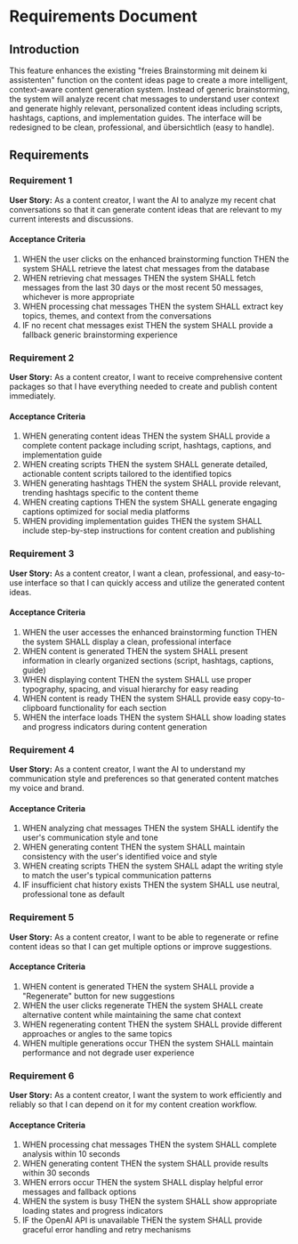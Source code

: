 # Requirements Document

## Introduction

This feature enhances the existing "freies Brainstorming mit deinem ki assistenten" function on the content ideas page to create a more intelligent, context-aware content generation system. Instead of generic brainstorming, the system will analyze recent chat messages to understand user context and generate highly relevant, personalized content ideas including scripts, hashtags, captions, and implementation guides. The interface will be redesigned to be clean, professional, and übersichtlich (easy to handle).

## Requirements

### Requirement 1

**User Story:** As a content creator, I want the AI to analyze my recent chat conversations so that it can generate content ideas that are relevant to my current interests and discussions.

#### Acceptance Criteria

1. WHEN the user clicks on the enhanced brainstorming function THEN the system SHALL retrieve the latest chat messages from the database
2. WHEN retrieving chat messages THEN the system SHALL fetch messages from the last 30 days or the most recent 50 messages, whichever is more appropriate
3. WHEN processing chat messages THEN the system SHALL extract key topics, themes, and context from the conversations
4. IF no recent chat messages exist THEN the system SHALL provide a fallback generic brainstorming experience

### Requirement 2

**User Story:** As a content creator, I want to receive comprehensive content packages so that I have everything needed to create and publish content immediately.

#### Acceptance Criteria

1. WHEN generating content ideas THEN the system SHALL provide a complete content package including script, hashtags, captions, and implementation guide
2. WHEN creating scripts THEN the system SHALL generate detailed, actionable content scripts tailored to the identified topics
3. WHEN generating hashtags THEN the system SHALL provide relevant, trending hashtags specific to the content theme
4. WHEN creating captions THEN the system SHALL generate engaging captions optimized for social media platforms
5. WHEN providing implementation guides THEN the system SHALL include step-by-step instructions for content creation and publishing

### Requirement 3

**User Story:** As a content creator, I want a clean, professional, and easy-to-use interface so that I can quickly access and utilize the generated content ideas.

#### Acceptance Criteria

1. WHEN the user accesses the enhanced brainstorming function THEN the system SHALL display a clean, professional interface
2. WHEN content is generated THEN the system SHALL present information in clearly organized sections (script, hashtags, captions, guide)
3. WHEN displaying content THEN the system SHALL use proper typography, spacing, and visual hierarchy for easy reading
4. WHEN content is ready THEN the system SHALL provide easy copy-to-clipboard functionality for each section
5. WHEN the interface loads THEN the system SHALL show loading states and progress indicators during content generation

### Requirement 4

**User Story:** As a content creator, I want the AI to understand my communication style and preferences so that generated content matches my voice and brand.

#### Acceptance Criteria

1. WHEN analyzing chat messages THEN the system SHALL identify the user's communication style and tone
2. WHEN generating content THEN the system SHALL maintain consistency with the user's identified voice and style
3. WHEN creating scripts THEN the system SHALL adapt the writing style to match the user's typical communication patterns
4. IF insufficient chat history exists THEN the system SHALL use neutral, professional tone as default

### Requirement 5

**User Story:** As a content creator, I want to be able to regenerate or refine content ideas so that I can get multiple options or improve suggestions.

#### Acceptance Criteria

1. WHEN content is generated THEN the system SHALL provide a "Regenerate" button for new suggestions
2. WHEN the user clicks regenerate THEN the system SHALL create alternative content while maintaining the same chat context
3. WHEN regenerating content THEN the system SHALL provide different approaches or angles to the same topics
4. WHEN multiple generations occur THEN the system SHALL maintain performance and not degrade user experience

### Requirement 6

**User Story:** As a content creator, I want the system to work efficiently and reliably so that I can depend on it for my content creation workflow.

#### Acceptance Criteria

1. WHEN processing chat messages THEN the system SHALL complete analysis within 10 seconds
2. WHEN generating content THEN the system SHALL provide results within 30 seconds
3. WHEN errors occur THEN the system SHALL display helpful error messages and fallback options
4. WHEN the system is busy THEN the system SHALL show appropriate loading states and progress indicators
5. IF the OpenAI API is unavailable THEN the system SHALL provide graceful error handling and retry mechanisms